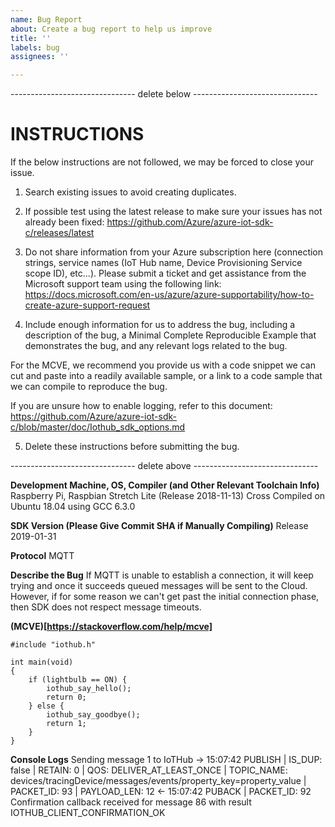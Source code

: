```yaml
---
name: Bug Report
about: Create a bug report to help us improve
title: ''
labels: bug
assignees: ''

---
```


------------------------------- delete below -------------------------------

INSTRUCTIONS
==========

If the below instructions are not followed, we may be forced to close your issue.

1. Search existing issues to avoid creating duplicates.

2. If possible test using the latest release to make sure your issues has not already been fixed: 
https://github.com/Azure/azure-iot-sdk-c/releases/latest 

3. Do not share information from your Azure subscription here (connection strings, service names (IoT Hub name, Device Provisioning Service scope ID), etc...). Please submit a ticket and get assistance from the Microsoft support team using the following link: 
https://docs.microsoft.com/en-us/azure/azure-supportability/how-to-create-azure-support-request

4. Include enough information for us to address the bug, including a description of the bug, a Minimal Complete Reproducible Example that demonstrates the bug, and any relevant logs related to the bug.  

For the MCVE, we recommend you provide us with a code snippet we can cut and paste into a readily available sample, or a link to a code sample that we can compile to reproduce the bug. 

If you are unsure how to enable logging, refer to this document: https://github.com/Azure/azure-iot-sdk-c/blob/master/doc/Iothub_sdk_options.md

5. Delete these instructions before submitting the bug.

------------------------------- delete above -------------------------------


**Development Machine, OS, Compiler (and Other Relevant Toolchain Info)**
Raspberry Pi, Raspbian Stretch Lite (Release 2018-11-13)
Cross Compiled on Ubuntu 18.04 using GCC 6.3.0

**SDK Version (Please Give Commit SHA if Manually Compiling)**
Release 2019-01-31

**Protocol**
MQTT

**Describe the Bug**
If MQTT is unable to establish a connection, it will keep trying and once it succeeds queued messages will be sent to the Cloud. However, if for some reason we can't get past the initial connection phase, then SDK does not respect message timeouts. 

**(MCVE)[https://stackoverflow.com/help/mcve]**
```
#include "iothub.h"

int main(void)
{
    if (lightbulb == ON) {
        iothub_say_hello();
        return 0;
    } else {
        iothub_say_goodbye();
        return 1;
    }
}
```

**Console Logs**
Sending message 1 to IoTHub
-> 15:07:42 PUBLISH | IS_DUP: false | RETAIN: 0 | QOS: DELIVER_AT_LEAST_ONCE | TOPIC_NAME: devices/tracingDevice/messages/events/property_key=property_value | PACKET_ID: 93 | PAYLOAD_LEN: 12
<- 15:07:42 PUBACK | PACKET_ID: 92
Confirmation callback received for message 86 with result IOTHUB_CLIENT_CONFIRMATION_OK
